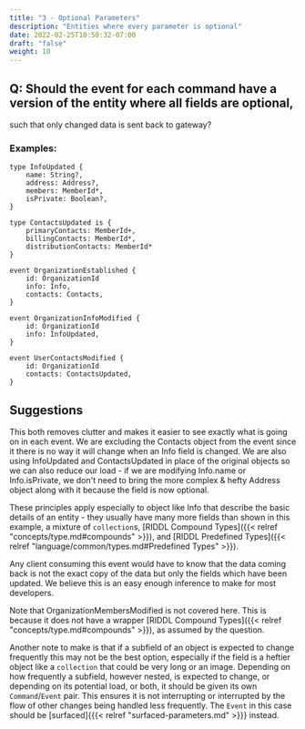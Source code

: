 ```yaml
---
title: "3 - Optional Parameters"
description: "Entities where every parameter is optional"
date: 2022-02-25T10:50:32-07:00
draft: "false"
weight: 10
---
```


## Q: Should the event for each command have a version of the entity where all fields are optional,
such that only changed data is sent back to gateway?

### Examples:

```
type InfoUpdated {
    name: String?,
    address: Address?,
    members: MemberId*,
    isPrivate: Boolean?,
}

type ContactsUpdated is {
    primaryContacts: MemberId+,
    billingContacts: MemberId*,
    distributionContacts: MemberId*
}

event OrganizationEstablished {
    id: OrganizationId
    info: Info,
    contacts: Contacts,
}

event OrganizationInfoModified {
    id: OrganizationId
    info: InfoUpdated,
}

event UserContactsModified {
    id: OrganizationId
    contacts: ContactsUpdated,
}
```

## Suggestions

This both removes clutter and makes it easier to see exactly what is going on in each event. We are excluding the Contacts object 
from the event since it there is no way it will change when an Info field is changed. We are also using InfoUpdated and 
ContactsUpdated in place of the original objects so we can also reduce our load - if we are modifying Info.name or Info.isPrivate,
we don't need to bring the more complex & hefty Address object along with it because the field is now optional.

These principles apply especially to object like Info that describe the basic details of an entity - they usually have
many more fields than shown in this example, a mixture of `collection`s, [RIDDL Compound Types]({{< relref "concepts/type.md#compounds" >}}), and [RIDDL Predefined Types]({{< relref "language/common/types.md#Predefined Types" >}}).

Any client consuming this event would have to know that the data coming back is not the exact copy of the data but only the fields
which have been updated. We believe this is an easy enough inference to make for most developers.

Note that OrganizationMembersModified is not covered here. This is because it does not have a wrapper [RIDDL Compound Types]({{< relref "concepts/type.md#compounds" >}}), as assumed by the question.

Another note to make is that if a subfield of an object is expected to change frequently this may not be the best option, especially if 
the field is a heftier object like a `collection` that could be very long or an image. Depending on how frequently a subfield, however nested, 
is expected to change, or depending on its potential load, or both, it should be given its own `Command`/`Event` pair. This ensures it is not
interrupting or interrupted by the flow of other changes being handled less frequently. The `Event` in this case should be [surfaced]{{{< relref "surfaced-parameters.md" >}}}
instead.